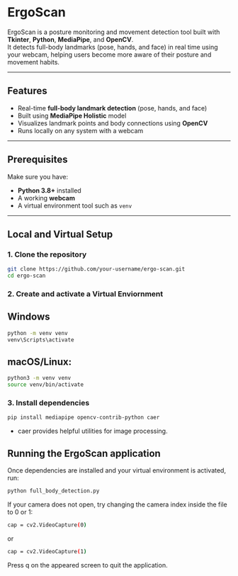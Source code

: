 # ErgoScan

ErgoScan is a posture monitoring and movement detection tool built with **Tkinter**, **Python**, **MediaPipe**, and **OpenCV**.  
It detects full-body landmarks (pose, hands, and face) in real time using your webcam, helping users become more aware of their posture and movement habits.

---

## Features

- Real-time **full-body landmark detection** (pose, hands, and face)
- Built using **MediaPipe Holistic** model
- Visualizes landmark points and body connections using **OpenCV**
- Runs locally on any system with a webcam

---

## Prerequisites

Make sure you have:

- **Python 3.8+** installed
- A working **webcam**
- A virtual environment tool such as `venv`

---

## Local and Virtual Setup

### 1. Clone the repository

```bash
git clone https://github.com/your-username/ergo-scan.git
cd ergo-scan
```

### 2. Create and activate a Virtual Enviornment

## Windows

```bash
python -m venv venv
venv\Scripts\activate

```

## macOS/Linux:

```bash
python3 -m venv venv
source venv/bin/activate
```

### 3. Install dependencies

```bash
pip install mediapipe opencv-contrib-python caer
```

- caer provides helpful utilities for image processing.

## Running the ErgoScan application

Once dependencies are installed and your virtual environment is activated, run:

```bash
python full_body_detection.py
```

If your camera does not open, try changing the camera index inside the file to 0 or 1:

```bash
cap = cv2.VideoCapture(0)
```

or

```bash
cap = cv2.VideoCapture(1)
```

Press q on the appeared screen to quit the application.
